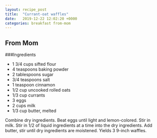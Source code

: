 ```yaml
---
layout: recipe_post
title:  "Currant-oat waffles"
date:   2019-12-22 12:02:20 +0000
categories: breakfast from-mom
---
```


## From Mom
###Ingredients
* 1 3/4 cups sifted flour
* 4 teaspoons baking powder
* 2 tablespoons sugar
* 3/4 teaspoons salt
* 1 teaspoon cinnamon
* 1/2 cup uncooked rolled oats
* 1/3 cup currants
* 3 eggs
* 2 cups milk
* 1/3 cup butter, melted



Combine dry ingredients. Beat eggs until light and lemon-colored. Stir in milk. Stir in 1/2 of liquid ingredients at a time into the dry ingredients. Add butter, stir until dry ingredients are moistened. Yields 3 9-inch waffles.
